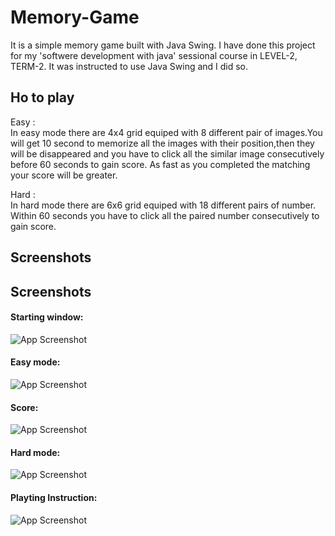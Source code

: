 # Memory-Game
It is a simple memory game built with Java Swing. I have done this project for my
 'softwere development with java' sessional course  in LEVEL-2, TERM-2. It was 
 instructed to use Java Swing and 
 I did so.


## Ho to play

Easy :  \
In easy mode there are 4x4 grid equiped with 8 different pair of images.You 
will get 10 second to memorize all the images with their 
position,then they will be disappeared and you have to click all the
similar image consecutively before 60 seconds to gain score. As fast as you completed the matching your score will be greater.


Hard :\
In hard mode there are 6x6 grid equiped with 18 different pairs of number. 
Within 60 seconds you have to click all the paired number consecutively to gain score.


## Screenshots


## Screenshots

#### Starting window:
![App Screenshot](https://user-images.githubusercontent.com/38830643/154008680-dd17be0b-444d-45ce-ae35-5a30619bbf93.PNG)
#### Easy mode:
![App Screenshot](https://user-images.githubusercontent.com/38830643/154008729-b4bf481b-4330-476a-8483-7811bf3777d2.PNG)
#### Score:
![App Screenshot](https://user-images.githubusercontent.com/38830643/154008731-9bad28d3-b40e-4033-bfd3-9251a2bbe900.PNG)
#### Hard mode:
![App Screenshot](https://user-images.githubusercontent.com/38830643/154008735-ff2b7b3d-a6d9-46a7-8520-ab3504465d49.PNG)
#### Playting Instruction:
![App Screenshot](https://user-images.githubusercontent.com/38830643/154008743-1fca6a4b-f5af-43f1-90fb-15120c6ee45c.PNG)
